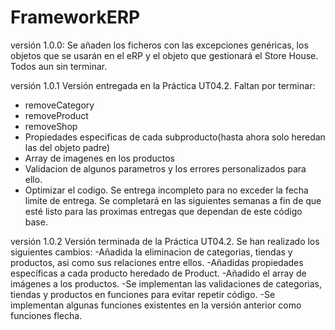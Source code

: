 # FrameworkERP

versión 1.0.0:
Se añaden los ficheros con las excepciones genéricas, los objetos que se usarán en el eRP
y el objeto que gestionará el Store House. Todos aun sin terminar.

versión 1.0.1
Versión entregada en la Práctica UT04.2. Faltan por terminar:
- removeCategory
- removeProduct
- removeShop
- Propiedades especificas de cada subproducto(hasta ahora solo heredan las del objeto padre)
- Array de imagenes en los productos
- Validacion de algunos parametros y los errores personalizados para ello.
- Optimizar el codigo.
Se entrega incompleto para no exceder la fecha limite de entrega. 
Se completará en las siguientes semanas a fin de que esté listo para las proximas entregas que dependan de este código base.

versión 1.0.2
Versión terminada de la Práctica UT04.2. Se han realizado los siguientes cambios:
-Añadida la eliminacion de categorias, tiendas y productos, asi como sus relaciones entre ellos.
-Añadidas propiedades específicas a cada producto heredado de Product.
-Añadido el array de imágenes a los productos.
-Se implementan las validaciones de categorias, tiendas y productos en funciones para evitar repetir código.
-Se implementan algunas funciones existentes en la versión anterior como funciones flecha.